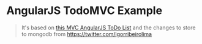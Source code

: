 # AngularJS TodoMVC Example

> It's based on [this MVC AngularJS ToDo List](http://todomvc.com/examples/angularjs/#/) and the changes to store to mongodb from https://twitter.com/igorribeirolima

